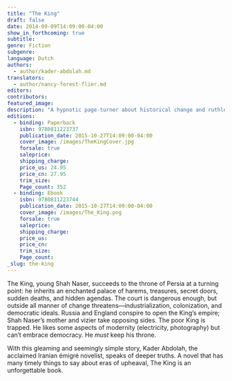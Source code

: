 ```yaml
---
title: "The King"
draft: false
date: 2014-09-09T14:09:00-04:00
show_in_forthcoming: true
subtitle:
genre: Fiction
subgenre:
language: Dutch
authors:
  - author/kader-abdolah.md
translators:
  - author/nancy-forest-flier.md
editors:
contributors:
featured_image:
description: "A hypnotic page-turner about historical change and ruthless palace intrigue in Persia, c. 1848 "
editions:
  - binding: Paperback
    isbn: 9780811223737
    publication_date: 2015-10-27T14:09:00-04:00
    cover_image: /images/TheKingCover.jpg
    forsale: true
    saleprice:
    shipping_charge:
    price_us: 24.95
    price_cn: 27.95
    trim_size:
    Page_count: 352
  - binding: Ebook
    isbn: 9780811223744
    publication_date: 2015-10-27T14:09:00-04:00
    cover_image: /images/The_King.png
    forsale: true
    saleprice:
    shipping_charge:
    price_us:
    price_cn:
    trim_size:
    Page_count:
_slug: the-king
---
```


The King, young Shah Naser, succeeds to the throne of Persia at a turning point: he inherits an enchanted palace of harems, treasures, secret doors, sudden deaths, and hidden agendas. The court is dangerous enough, but outside all manner of change threatens—industrialization, colonization, and democratic ideals. Russia and England conspire to open the King’s empire; Shah Naser’s mother and vizier take opposing sides. The poor King is trapped. He likes some aspects of modernity (electricity, photography) but can’t embrace democracy. He _must_ keep his throne.

With this gleaming and seemingly simple story, Kader Abdolah, the acclaimed Iranian émigré novelist, speaks of deeper truths. A novel that has many timely things to say about eras of upheaval, The King is an unforgettable book.

